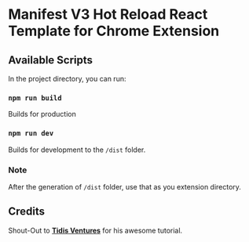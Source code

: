 # Manifest V3 Hot Reload React Template for Chrome Extension

## Available Scripts

In the project directory, you can run:

### `npm run build`

Builds for production

### `npm run dev`

Builds for development to the `/dist` folder.

### Note
After the generation of `/dist` folder, use that as you extension directory.

## Credits

Shout-Out to **[Tidis Ventures](https://www.youtube.com/@tidisventures305)** for his awesome tutorial.
